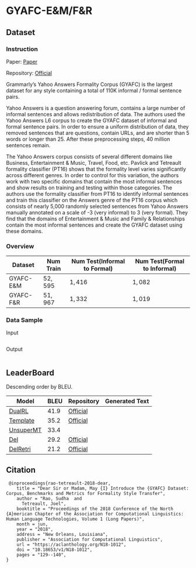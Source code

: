 # GYAFC-E&M/F&R

## Dataset

### Instruction

Paper: [Paper](https://aclanthology.org/N18-1012.pdf)

Repository: [Official](https://github.com/raosudha89/GYAFC-corpus)

Grammarly’s Yahoo Answers Formality Corpus (GYAFC) is the largest dataset for any style containing a total of 110K informal / formal sentence pairs.

Yahoo Answers is a question answering forum, contains a large number of informal sentences and allows redistribution of data. The authors used the Yahoo Answers L6 corpus to create the GYAFC dataset of informal and formal sentence pairs. In order to ensure a uniform distribution of data, they removed sentences that are questions, contain URLs, and are shorter than 5 words or longer than 25. After these preprocessing steps, 40 million sentences remain.

The Yahoo Answers corpus consists of several different domains like Business, Entertainment & Music, Travel, Food, etc. Pavlick and Tetreault formality classifier (PT16) shows that the formality level varies significantly across different genres. In order to control for this variation, the authors work with two specific domains that contain the most informal sentences and show results on training and testing within those categories. The authors use the formality classifier from PT16 to identify informal sentences and train this classifier on the Answers genre of the PT16 corpus which consists of nearly 5,000 randomly selected sentences from Yahoo Answers manually annotated on a scale of -3 (very informal) to 3 (very formal).  They find that the domains of Entertainment & Music and Family & Relationships contain the most informal sentences and create the GYAFC dataset using these domains.

### Overview

| Dataset   | Num Train | Num Test(Informal to Formal) | Num Test(Formal to Informal) |
| --------- | --------- | ---------------------------- | ---------------------------- |
| GYAFC-E&M | $52,595$  | $1,416$                      | $1,082$                      |
| GYAFC-F&R | $51,967$  | $1,332$                      | $1,019$                      |

### Data Sample

Input

```

```

Output

```

```

## LeaderBoard

Descending order by BLEU.

| Model                                               | BLEU   | Repository                                                   | Generated Text |
| --------------------------------------------------- | ------ | ------------------------------------------------------------ | -------------- |
| [DualRL](https://arxiv.org/pdf/1905.10060v1.pdf)    | $41.9$ | [Official](https://github.com/luofuli/DualRL)                |                |
| [Template](https://arxiv.org/pdf/1804.06437v1.pdf)  | $35.2$ | [Official](https://github.com/lijuncen/Sentiment-and-Style-Transfer) |                |
| [UnsuperMT](https://arxiv.org/pdf/1808.07894v1.pdf) | $33.4$ |                                                              |                |
| [Del](https://arxiv.org/pdf/1804.06437v1.pdf)       | $29.2$ | [Official](https://github.com/lijuncen/Sentiment-and-Style-Transfer) |                |
| [DelRetri](https://arxiv.org/pdf/1804.06437v1.pdf)  | $21.2$ | [Official](https://github.com/lijuncen/Sentiment-and-Style-Transfer) |                |

## Citation

```
 @inproceedings{rao-tetreault-2018-dear,
    title = "Dear Sir or Madam, May {I} Introduce the {GYAFC} Dataset: Corpus, Benchmarks and Metrics for Formality Style Transfer",
    author = "Rao, Sudha  and
      Tetreault, Joel",
    booktitle = "Proceedings of the 2018 Conference of the North {A}merican Chapter of the Association for Computational Linguistics: Human Language Technologies, Volume 1 (Long Papers)",
    month = jun,
    year = "2018",
    address = "New Orleans, Louisiana",
    publisher = "Association for Computational Linguistics",
    url = "https://aclanthology.org/N18-1012",
    doi = "10.18653/v1/N18-1012",
    pages = "129--140",
}
```